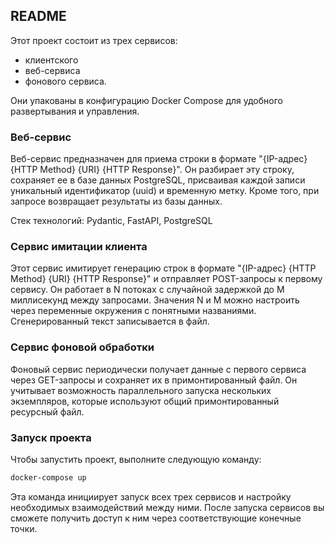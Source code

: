 ## README

Этот проект состоит из трех сервисов:

* клиентского
* веб-сервиса
* фонового сервиса.

Они упакованы в конфигурацию Docker Compose для удобного развертывания и
управления.

### Веб-сервис

Веб-сервис предназначен для приема строки в формате "{IP-адрес} {HTTP Method}
{URI} {HTTP Response}". Он разбирает эту строку, сохраняет ее в базе данных
PostgreSQL, присваивая каждой записи уникальный идентификатор (uuid) и временную
метку. Кроме того, при запросе возвращает результаты из базы данных.

Стек технологий: Pydantic, FastAPI, PostgreSQL

### Сервис имитации клиента

Этот сервис имитирует генерацию строк в формате "{IP-адрес} {HTTP Method} {URI}
{HTTP Response}" и отправляет POST-запросы к первому сервису. Он работает в N
потоках с случайной задержкой до M миллисекунд между запросами. Значения N и M
можно настроить через переменные окружения с понятными названиями.
Сгенерированный текст записывается в файл.

### Сервис фоновой обработки

Фоновый сервис периодически получает данные с первого сервиса через GET-запросы
и сохраняет их в примонтированный файл. Он учитывает возможность параллельного
запуска нескольких экземпляров, которые используют общий примонтированный
ресурсный файл.

### Запуск проекта

Чтобы запустить проект, выполните следующую команду:

```bash
docker-compose up
```

Эта команда инициирует запуск всех трех сервисов и настройку необходимых
взаимодействий между ними. После запуска сервисов вы сможете получить доступ к
ним через соответствующие конечные точки.
